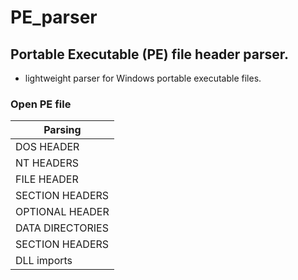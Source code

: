 # PE_parser
Portable Executable (PE) file header parser.
----
- lightweight parser for Windows portable executable files.

### Open PE file

|Parsing | 
|--|
| DOS HEADER |    
| NT HEADERS | 
| FILE HEADER | 
| SECTION HEADERS |    
| OPTIONAL HEADER |  
| DATA DIRECTORIES |   
 |SECTION HEADERS  |    
 |DLL imports   | 
